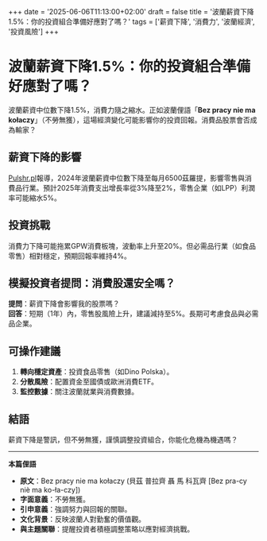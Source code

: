 +++
date = '2025-06-06T11:13:00+02:00'
draft = false
title = '波蘭薪資下降1.5%：你的投資組合準備好應對了嗎？'
tags = ['薪資下降', '消費力', '波蘭經濟', '投資風險']
+++

# 波蘭薪資下降1.5%：你的投資組合準備好應對了嗎？

波蘭薪資中位數下降1.5%，消費力隨之縮水。正如波蘭俚語「**Bez pracy nie ma kołaczy**」（不勞無獲），這場經濟變化可能影響你的投資回報。消費品股票會否成為輸家？

## 薪資下降的影響

[Pulshr.pl](https://www.pulshr.pl/wynagrodzenia/pensje-polakow-nizsze-o-1-5-gus-podal-mediane-wynagrodzen,112471.html?mp=promo)報導，2024年波蘭薪資中位數下降至每月6500茲羅提，影響零售與消費品行業。預計2025年消費支出增長率從3%降至2%，零售企業（如LPP）利潤率可能縮水5%。

## 投資挑戰

消費力下降可能拖累GPW消費板塊，波動率上升至20%。但必需品行業（如食品零售）相對穩定，預期回報率維持4%。

## 模擬投資者提問：消費股還安全嗎？

**提問**：薪資下降會影響我的股票嗎？  
**回答**：短期（1年）內，零售股風險上升，建議減持至5%。長期可考慮食品與必需品企業。

## 可操作建議

1. **轉向穩定資產**：投資食品零售（如Dino Polska）。  
2. **分散風險**：配置資金至國債或歐洲消費ETF。  
3. **監控數據**：關注波蘭就業與消費數據。

## 結語

薪資下降是警訊，但不勞無獲，謹慎調整投資組合，你能化危機為機遇嗎？

---

**本篇俚語**  
- **原文**：Bez pracy nie ma kołaczy (貝茲 普拉齊 聶 馬 科瓦齊 [Bez pra-cy niè ma ko-ła-czy])  
- **字面意義**：不勞無獲。  
- **引申意義**：強調努力與回報的關聯。  
- **文化背景**：反映波蘭人對勤奮的價值觀。  
- **與主題關聯**：提醒投資者積極調整策略以應對經濟挑戰。
